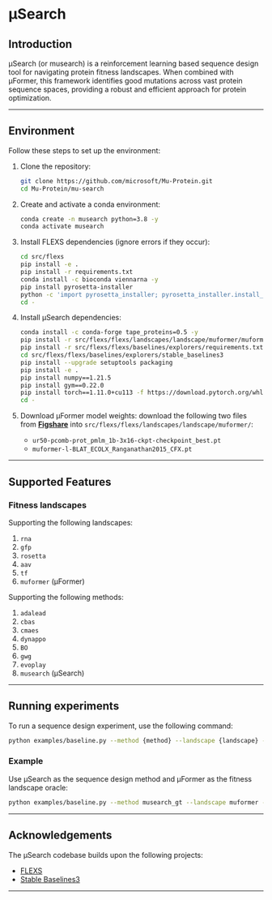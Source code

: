 # μSearch

## Introduction

μSearch (or musearch) is a reinforcement learning based sequence design tool for navigating protein fitness landscapes. When combined with μFormer, this framework identifies good mutations across vast protein sequence spaces, providing a robust and efficient approach for protein optimization.

---

## Environment

Follow these steps to set up the environment:

1. Clone the repository:
    ```bash
    git clone https://github.com/microsoft/Mu-Protein.git
    cd Mu-Protein/mu-search
    ```

2. Create and activate a conda environment:
    ```bash
    conda create -n musearch python=3.8 -y
    conda activate musearch
    ```

3. Install FLEXS dependencies (ignore errors if they occur):
    ```bash
    cd src/flexs
    pip install -e .
    pip install -r requirements.txt
    conda install -c bioconda viennarna -y
    pip install pyrosetta-installer
    python -c 'import pyrosetta_installer; pyrosetta_installer.install_pyrosetta()'
    cd -
    ```

4. Install μSearch dependencies:
    ```bash
    conda install -c conda-forge tape_proteins=0.5 -y
    pip install -r src/flexs/flexs/landscapes/landscape/muformer/muformer_landscape/requirements.txt
    pip install -r src/flexs/flexs/baselines/explorers/requirements.txt -i https://pypi.python.org/simple/
    cd src/flexs/flexs/baselines/explorers/stable_baselines3
    pip install --upgrade setuptools packaging
    pip install -e .
    pip install numpy==1.21.5
    pip install gym==0.22.0
    pip install torch==1.11.0+cu113 -f https://download.pytorch.org/whl/torch_stable.html
    cd -
    ```

5. Download μFormer model weights: download the following two files from **[Figshare](https://figshare.com/articles/figure/_Former_checkpoint_files_used_in_Search/30227557)** into `src/flexs/flexs/landscapes/landscape/muformer/`:
   - `ur50-pcomb-prot_pmlm_1b-3x16-ckpt-checkpoint_best.pt`
   - `muformer-l-BLAT_ECOLX_Ranganathan2015_CFX.pt`

---

## Supported Features

### Fitness landscapes
Supporting the following landscapes:
1. `rna`
2. `gfp`
3. `rosetta`
4. `aav`
5. `tf` 
6. `muformer` (μFormer)

Supporting the following methods:
1. `adalead`
2. `cbas`
3. `cmaes`
4. `dynappo`
5. `BO` 
6. `gwg` 
7. `evoplay` 
8. `musearch` (μSearch)

---

## Running experiments

To run a sequence design experiment, use the following command:

```bash
python examples/baseline.py --method {method} --landscape {landscape} --sequences_batch_size {sequences_batch_size} --model_queries_per_batch {model_queries_per_batch} --run {run}
```

### Example
Use μSearch as the sequence design method and μFormer as the fitness landscape oracle:
```bash
python examples/baseline.py --method musearch_gt --landscape muformer --sequences_batch_size 100 --model_queries_per_batch 5000 --run 1
```

---

## Acknowledgements

The μSearch codebase builds upon the following projects:
- [FLEXS](https://github.com/samsinai/FLEXS)
- [Stable Baselines3](https://github.com/DLR-RM/stable-baselines3)

---
